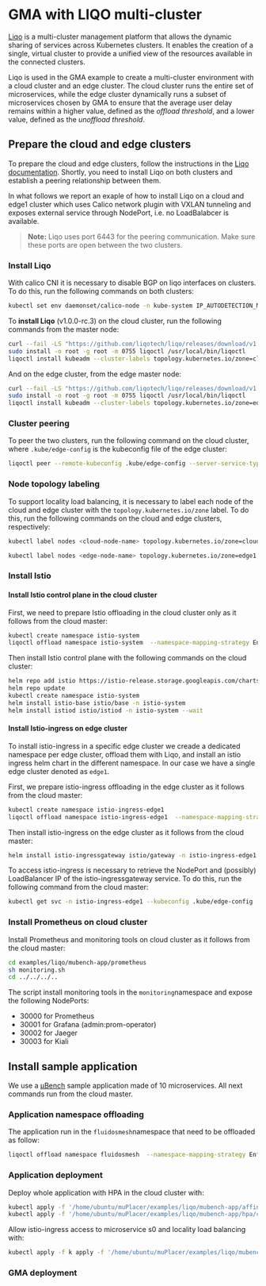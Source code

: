 # GMA with LIQO multi-cluster
[Liqo](https://liqo.io) is a multi-cluster management platform that allows the dynamic sharing of services across Kubernetes clusters. It enables the creation of a single, virtual cluster to provide a unified view of the resources available in the connected clusters. 

Liqo is used in the GMA example to create a multi-cluster environment with a cloud cluster and an edge cluster. The cloud cluster runs the entire set of microservices, while the edge cluster dynamically runs a subset of microservices chosen by GMA to ensure that the average user delay remains within a higher value, defined as the *offload threshold*, and a lower value, defined as the *unoffload threshold*.

## Prepare the cloud and edge clusters
To prepare the cloud and edge clusters, follow the instructions in the [Liqo documentation](https://doc.liqo.io/user-guide/getting-started/). Shortly, you need to install Liqo on both clusters and establish a peering relationship between them.

In what follows we report an exaple of how to install Liqo on a cloud and edge1 cluster which uses Calico network plugin with VXLAN tunneling and exposes external service through NodePort, i.e. no LoadBalabcer is available.

> **Note:** Liqo uses port 6443 for the peering communication. Make sure these ports are open between the two clusters.
>
> 
### Install Liqo
With calico CNI it is necessary to disable BGP on liqo interfaces on clusters. To do this, run the following commands on both clusters: 
```bash
kubectl set env daemonset/calico-node -n kube-system IP_AUTODETECTION_METHOD=skip-interface=liqo.*
```


To **install Liqo** (v1.0.0-rc.3) on the cloud cluster, run the following commands from the master node:
```bash
curl --fail -LS "https://github.com/liqotech/liqo/releases/download/v1.0.0-rc.3/liqoctl-linux-amd64.tar.gz" | tar -xz
sudo install -o root -g root -m 0755 liqoctl /usr/local/bin/liqoctl
liqoctl install kubeadm --cluster-labels topology.kubernetes.io/zone=cloud --cluster-id cloud
```
And on the edge cluster, from the edge master node:
```bash
curl --fail -LS "https://github.com/liqotech/liqo/releases/download/v1.0.0-rc.3/liqoctl-linux-amd64.tar.gz" | tar -xz
sudo install -o root -g root -m 0755 liqoctl /usr/local/bin/liqoctl
liqoctl install kubeadm --cluster-labels topology.kubernetes.io/zone=edge1 --cluster-id edge1
```

### Cluster peering
To peer the two clusters, run the following command on the cloud cluster, where `.kube/edge-config` is the kubeconfig file of the edge cluster:
```bash
liqoctl peer --remote-kubeconfig .kube/edge-config --server-service-type NodePort
```

### Node topology labeling
To support locality load balancing, it is necessary to label each node of the cloud and edge cluster with the `topology.kubernetes.io/zone` label. To do this, run the following commands on the cloud and edge clusters, respectively:
```bash
kubectl label nodes <cloud-node-name> topology.kubernetes.io/zone=cloud
```
```bash
kubectl label nodes <edge-node-name> topology.kubernetes.io/zone=edge1
```

### Install Istio

#### Install Istio control plane in the cloud cluster

First, we need to prepare Istio offloading in the cloud cluster only as it follows from the cloud master:
```bash
kubectl create namespace istio-system
liqoctl offload namespace istio-system  --namespace-mapping-strategy EnforceSameName --pod-offloading-strategy Local
```

Then install Istio control plane with the following commands on the cloud cluster:

```bash
helm repo add istio https://istio-release.storage.googleapis.com/charts
helm repo update
kubectl create namespace istio-system
helm install istio-base istio/base -n istio-system
helm install istiod istio/istiod -n istio-system --wait
```

#### Install Istio-ingress on edge cluster
To install istio-ingress in a specific edge cluster we creade a dedicated namespace per edge cluster, offload them with Liqo, and install an istio ingress helm chart in the different namespace. In our case we have a single edge cluster denoted as `edge1`. 

First, we prepare istio-ingress offloading in the edge cluster as it follows from the cloud master:
```bash
kubectl create namespace istio-ingress-edge1
liqoctl offload namespace istio-ingress-edge1  --namespace-mapping-strategy EnforceSameName --pod-offloading-strategy Remote
```

Then install istio-ingress on the edge cluster as it follows from the cloud master: 
```bash
helm install istio-ingressgateway istio/gateway -n istio-ingress-edge1
```

To access istio-ingress is necessary to retrieve the NodePort and (possibly) LoadBalancer IP of the istio-ingressgateway service. To do this, run the following command from the cloud master:
```bash
kubectl get svc -n istio-ingress-edge1 --kubeconfig .kube/edge-config
``` 
### Install Prometheus on cloud cluster
Install Prometheus and monitoring tools on cloud cluster as it follows from the cloud master: 
```bash
cd examples/liqo/mubench-app/prometheus
sh monitoring.sh
cd ../../../..
```
The script install monitoring tools in the `monitoring`namespace and expose the following NodePorts:
- 30000 for Prometheus
- 30001 for Grafana (admin:prom-operator)
- 30002 for Jaeger
- 30003 for Kiali

## Install sample application
We use a [µBench](https://github.com/mSvcBench/muBench) sample application made of 10 microservices. All next commands run from the cloud master.

### Application namespace offloading
The application run in the `fluidosmesh`namespace that need to be offloaded as follow:
```bash
liqoctl offload namespace fluidosmesh  --namespace-mapping-strategy EnforceSameName --pod-offloading-strategy LocalAndRemote
```

### Application deployment
Deploy whole application with HPA in the cloud cluster with:
```bash
kubectl apply -f '/home/ubuntu/muPlacer/examples/liqo/mubench-app/affinity-yamls/no-region-specified/cloud/no-subzone-specified'
kubectl apply -f '/home/ubuntu/muPlacer/examples/liqo/mubench-app/hpa/cloud'
```

Allow istio-ingress access to microservice s0 and locality load balancing with:
```bash
kubectl apply -f k apply -f '/home/ubuntu/muPlacer/examples/liqo/mubench-app/dest-rule-yamls-least-request'
```

### GMA deployment
